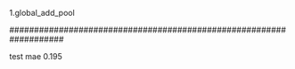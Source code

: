 1.global_add_pool

###################################################################

test mae 0.195
